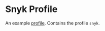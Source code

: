# Snyk Profile
An example [profile](https://github.com/weaveworks/profiles). Contains the profile `snyk`.